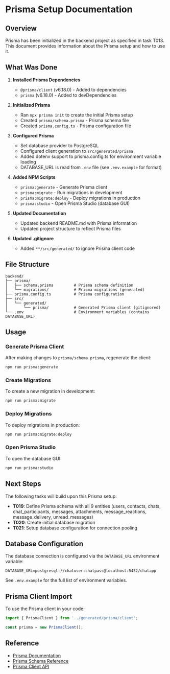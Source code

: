 # Prisma Setup Documentation

## Overview

Prisma has been initialized in the backend project as specified in task T013. This document provides information about the Prisma setup and how to use it.

## What Was Done

1. **Installed Prisma Dependencies**
   - `@prisma/client` (v6.18.0) - Added to dependencies
   - `prisma` (v6.18.0) - Added to devDependencies

2. **Initialized Prisma**
   - Ran `npx prisma init` to create the initial Prisma setup
   - Created `prisma/schema.prisma` - Prisma schema file
   - Created `prisma.config.ts` - Prisma configuration file

3. **Configured Prisma**
   - Set database provider to PostgreSQL
   - Configured client generation to `src/generated/prisma`
   - Added dotenv support to prisma.config.ts for environment variable loading
   - DATABASE_URL is read from `.env` file (see `.env.example` for format)

4. **Added NPM Scripts**
   - `prisma:generate` - Generate Prisma client
   - `prisma:migrate` - Run migrations in development
   - `prisma:migrate:deploy` - Deploy migrations in production
   - `prisma:studio` - Open Prisma Studio (database GUI)

5. **Updated Documentation**
   - Updated backend README.md with Prisma information
   - Updated project structure to reflect Prisma files

6. **Updated .gitignore**
   - Added `**/src/generated/` to ignore Prisma client code

## File Structure

```
backend/
├── prisma/
│   ├── schema.prisma         # Prisma schema definition
│   └── migrations/           # Prisma migrations (generated)
├── prisma.config.ts          # Prisma configuration
├── src/
│   └── generated/
│       └── prisma/           # Generated Prisma client (gitignored)
└── .env                      # Environment variables (contains DATABASE_URL)
```

## Usage

### Generate Prisma Client

After making changes to `prisma/schema.prisma`, regenerate the client:

```bash
npm run prisma:generate
```

### Create Migrations

To create a new migration in development:

```bash
npm run prisma:migrate
```

### Deploy Migrations

To deploy migrations in production:

```bash
npm run prisma:migrate:deploy
```

### Open Prisma Studio

To open the database GUI:

```bash
npm run prisma:studio
```

## Next Steps

The following tasks will build upon this Prisma setup:

- **T019**: Define Prisma schema with all 9 entities (users, contacts, chats, chat_participants, messages, attachments, message_reactions, message_delivery, unread_messages)
- **T020**: Create initial database migration
- **T021**: Setup database configuration for connection pooling

## Database Configuration

The database connection is configured via the `DATABASE_URL` environment variable:

```
DATABASE_URL=postgresql://chatuser:chatpass@localhost:5432/chatapp
```

See `.env.example` for the full list of environment variables.

## Prisma Client Import

To use the Prisma client in your code:

```typescript
import { PrismaClient } from '../generated/prisma/client';

const prisma = new PrismaClient();
```

## Reference

- [Prisma Documentation](https://www.prisma.io/docs)
- [Prisma Schema Reference](https://www.prisma.io/docs/reference/api-reference/prisma-schema-reference)
- [Prisma Client API](https://www.prisma.io/docs/reference/api-reference/prisma-client-reference)
